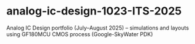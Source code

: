 # analog-ic-design-1023-ITS-2025
Analog IC Design portfolio (July–August 2025) – simulations and layouts using GF180MCU CMOS process (Google-SkyWater PDK)
